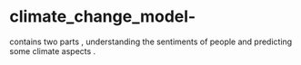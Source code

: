 # climate_change_model-
contains two parts , understanding the sentiments of people and predicting some climate aspects .
